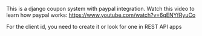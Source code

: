 This is a django coupon system with paypal integration. Watch this video to learn how paypal works: https://www.youtube.com/watch?v=6qENYfRyuCo

For the client id, you need to create it or look for one in REST API apps
